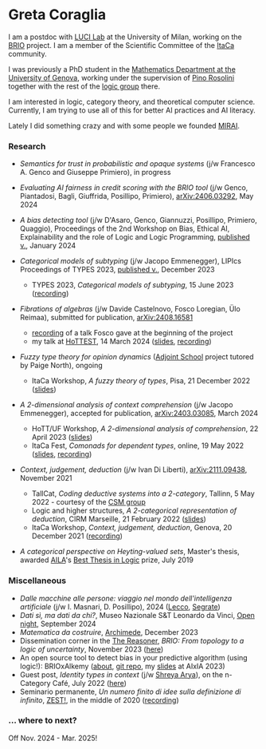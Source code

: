 # Greta Coraglia

I am a postdoc with [LUCI Lab](https://luci.unimi.it/) at the University of Milan, working on the [BRIO](https://sites.unimi.it/brio/) project. I am a member of the Scientific Committee of the [ItaCa](https://progetto-itaca.github.io/) community.

I was previously a PhD student in the [Mathematics Department at the University of Genova](https://www2.dima.unige.it/), working under the supervision of [Pino Rosolini](https://www.dima.unige.it/~rosolini/) together with the rest of the [logic group](http://logic.dima.unige.it/) there.

I am interested in logic, category theory, and theoretical computer science. Currently, I am trying to use all of this for better AI practices and AI literacy.

Lately I did something crazy and with some people we founded [MIRAI](https://mirai.systems/).

### Research

- _Semantics for trust in probabilistic and opaque systems_ (j/w Francesco A. Genco and Giuseppe Primiero), in progress

- _Evaluating AI fairness in credit scoring with the BRIO tool_ (j/w Genco, Piantadosi, Bagli, Giuffrida, Posillipo, Primiero), [arXiv:2406.03292](https://arxiv.org/abs/2406.03292), May 2024

- _A bias detecting tool_ (j/w D'Asaro, Genco, Giannuzzi, Posillipo, Primiero, Quaggio), Proceedings of the 2nd Workshop on Bias, Ethical AI, Explainability and the role of Logic and Logic Programming, [published v.](https://ceur-ws.org/Vol-3615/paper4.pdf), January 2024

- _Categorical models of subtyping_ (j/w Jacopo Emmenegger), LIPIcs Proceedings of TYPES 2023, [published v.](https://drops.dagstuhl.de/entities/document/10.4230/LIPIcs.TYPES.2023.3), December 2023
    - TYPES 2023, _Categorical models of subtyping_, 15 June 2023 ([recording](https://media.upv.es/#/portal/video/cbd0b3a0-3567-11ee-8317-3dc1d7f6252c))

- _Fibrations of algebras_ (j/w Davide Castelnovo, Fosco Loregian, Ülo Reimaa), submitted for publication, [arXiv:2408.16581](https://arxiv.org/abs/2408.16581)
    - [recording](https://youtu.be/Z1SIYpMWWLU?t=2957) of a talk Fosco gave at the beginning of the project
    - my talk at [HoTTEST](https://www.math.uwo.ca/faculty/kapulkin/seminars/hottest.html), 14 March 2024 ([slides](docs/coraglia_fibalg_nobreaks.pdf), [recording](https://www.youtube.com/watch?v=vUj0pqbLYqQ))

- _Fuzzy type theory for opinion dynamics_ ([Adjoint School](https://adjointschool.com/2022.html) project tutored by Paige North), ongoing
    - ItaCa Workshop, _A fuzzy theory of types_, Pisa, 21 December 2022 ([slides](\docs/itacaws2022_coraglia_handout.pdf))

- _A 2-dimensional analysis of context comprehension_ (j/w Jacopo Emmenegger), accepted for publication, [arXiv:2403.03085](https://arxiv.org/abs/2403.03085), March 2024
    - HoTT/UF Workshop, _A 2-dimensional analysis of comprehension_, 22 April 2023 ([slides](\docs/hottuf23-coraglia.pdf))
    - ItaCa Fest, _Comonads for dependent types_, online, 19 May 2022 ([slides](docs/coraglia_itacafest2022.pdf), [recording](https://www.youtube.com/watch?v=MZiqte09Tpw))

- _Context, judgement, deduction_ (j/w Ivan Di Liberti), [arXiv:2111.09438](https://arxiv.org/abs/2111.09438), November 2021
    - TallCat, _Coding deductive systems into a 2-category_, Tallinn, 5 May 2022 - courtesy of the [CSM group](https://compose.ioc.ee/)
    - Logic and higher structures, _A 2-categorical representation of deduction_, CIRM Marseille, 21 February 2022 ([slides](docs/coraglia_li2022.pdf))
    - ItaCa Workshop, _Context, judgement, deduction_, Genova, 20 December 2021 ([recording](https://www.youtube.com/watch?v=lfm8HH5gLyU&t=15s))

- _A categorical perspective on Heyting-valued sets_, Master's thesis, awarded [AILA](https://www.ailalogica.it/)'s [Best Thesis in Logic](https://www.ailalogica.it/premi/premio-32/) prize, July 2019

### Miscellaneous

-  _Dalle macchine alle persone: viaggio nel mondo dell'intelligenza artificiale_ (j/w I. Masnari, D. Posillipo), 2024 ([Lecco](https://leccotourism.it/dalle-macchine-alle-persone-viaggio-nel-mondo-dellintelligenza-artificiale/), [Segrate](https://storymaps.arcgis.com/stories/61af5f9b96584f22ae35213f0e551728))
- _Dati sì, ma dati da chi?_, Museo Nazionale S&T Leonardo da Vinci, [Open night](https://www.museoscienza.org/it/offerta/open-night), September 2024
- _Matematica da costruire_, [Archimede](https://riviste.mondadorieducation.it/archimede/rivista/#num-4-2023), December 2023
- Dissemination corner in the [The Reasoner](http://thereasoner.org/), _BRIO: From topology to a logic of uncertainty_, November 2023 ([here](\docs/TheReasoner-176.pdf))
- An open source tool to detect bias in your predictive algorithm (using logic!): BRIOxAlkemy ([about](https://sites.unimi.it/brio/brio-x-alkemy/), [git repo](https://github.com/DLBD-Department/BRIO_x_Alkemy), my [slides](\docs/coraglia-BEWARE2unbreak.pdf) at AIxIA 2023)
- Guest post, _Identity types in context_ (j/w [Shreya Arya](https://shreyaarya.github.io/minimal/)), on the n-Category Café, July 2022 ([here](https://golem.ph.utexas.edu/category/2022/07/identity_types_in_context.html))
- Seminario permanente, _Un numero finito di idee sulla definizione di infinito_, [ZEST!](https://www.facebook.com/ZEST.sapere.aude/), in the middle of 2020 ([recording](https://www.youtube.com/watch?v=JAulXUkkTXQ))


### ... where to next?

Off Nov. 2024 - Mar. 2025!